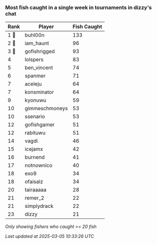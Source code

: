 ### Most fish caught in a single week in tournaments in dizzy's chat
| Rank | Player | Fish Caught |
|------|--------|-----------|
| 1 🥇  | buhl00n  | 133 |
| 2 🥈  | iam_haunt  | 96 |
| 3 🥉  | gofishrigged  | 93 |
| 4  | lolspers  | 83 |
| 5  | ben_vincent  | 74 |
| 6  | spanmer  | 71 |
| 7  | aceleju  | 64 |
| 7  | konsminator  | 64 |
| 9  | kyonuwu  | 59 |
| 10  | gimmeschmoneys  | 53 |
| 10  | ssenario  | 53 |
| 12  | gofishgamer  | 51 |
| 12  | rabituwu  | 51 |
| 14  | vagdi  | 46 |
| 15  | icejamx  | 42 |
| 16  | burnend  | 41 |
| 17  | notnownico  | 40 |
| 18  | exo9  | 34 |
| 18  | ofaisalz  | 34 |
| 20  | tairaaaaa  | 28 |
| 21  | remer_2  | 22 |
| 21  | simplydrack  | 22 |
| 23  | dizzy  | 21 |

_Only showing fishers who caught >= 20 fish_

_Last updated at 2025-03-05 10:33:26 UTC_